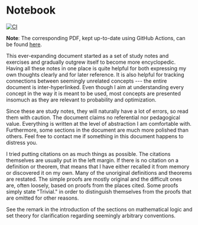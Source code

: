 # Notebook

[![CI](https://github.com/v--/notebook/workflows/Build/badge.svg)](https://github.com/v--/notebook/actions?query=workflow%3ABuild)

__Note__: The corresponding PDF, kept up-to-date using GitHub Actions, can be found [here](https://ivasilev.net/files/Notebook.pdf).

This ever-expanding document started as a set of study notes and exercises and gradually outgrew itself to become more encyclopedic. Having all these notes in one place is quite helpful for both expressing my own thoughts clearly and for later reference. It is also helpful for tracking connections between seemingly unrelated concepts --- the entire document is inter-hyperlinked. Even though I aim at understanding every concept in the way it is meant to be used, most concepts are presented insomuch as they are relevant to probability and optimization.

Since these are study notes, they will naturally have a lot of errors, so read them with caution. The document claims no referential nor pedagogical value. Everything is written at the level of abstraction I am comfortable with. Furthermore, some sections in the document are much more polished than others. Feel free to contact me if something in this document happens to distress you.

I tried putting citations on as much things as possible. The citations themselves are usually put in the left margin. If there is no citation on a definition or theorem, that means that I have either recalled it from memory or discovered it on my own. Many of the unoriginal definitions and theorems are restated. The simple proofs are mostly original and the difficult ones are, often loosely, based on proofs from the places cited. Some proofs simply state "Trivial." in order to distinguish themselves from the proofs that are omitted for other reasons.

See the remark in the introduction of the sections on mathematical logic and set theory for clarification regarding seemingly arbitrary conventions.
